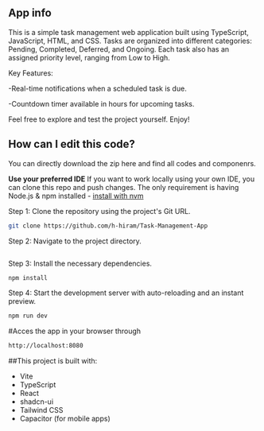 ## App info
This is a simple task management web application built using TypeScript, JavaScript, HTML, and CSS.
Tasks are organized into different categories: Pending, Completed, Deferred, and Ongoing. Each task also has an assigned priority level, ranging from Low to High.

Key Features:

-Real-time notifications when a scheduled task is due.

-Countdown timer available in hours for upcoming tasks.

Feel free to explore and test the project yourself. Enjoy!
## How can I edit this code?
You can directly download the zip here and find all codes and componenrs.

**Use your preferred IDE**
If you want to work locally using your own IDE, you can clone this repo and push changes.
The only requirement is having Node.js & npm installed - [install with nvm](https://github.com/nvm-sh/nvm#installing-and-updating)

Step 1: Clone the repository using the project's Git URL.

```bash
git clone https://github.com/h-hiram/Task-Management-App
```

Step 2: Navigate to the project directory.

```bashcd Task-Management-App
```

Step 3: Install the necessary dependencies.

```bash 
npm install
```

Step 4: Start the development server with auto-reloading and an instant preview.

```bash
npm run dev
```

#Acces the app in your browser through

```bash
http://localhost:8080
```

##This project is built with:

- Vite
- TypeScript
- React
- shadcn-ui
- Tailwind CSS
- Capacitor (for mobile apps)

